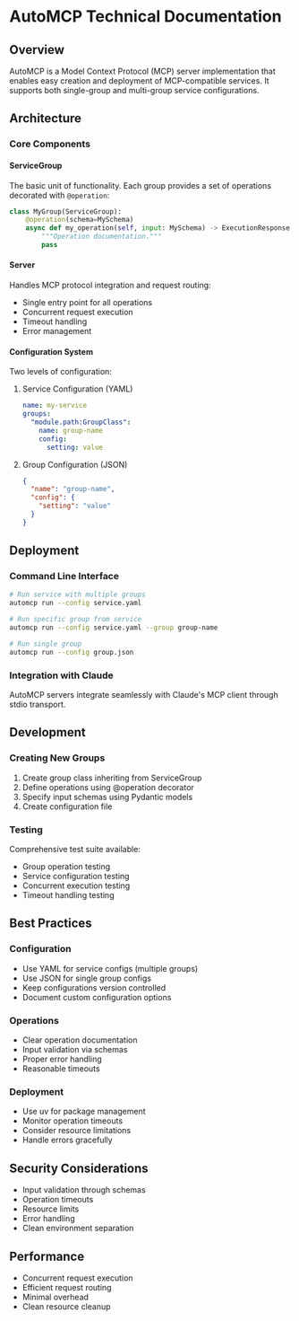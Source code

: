 # AutoMCP Technical Documentation

## Overview

AutoMCP is a Model Context Protocol (MCP) server implementation that enables
easy creation and deployment of MCP-compatible services. It supports both
single-group and multi-group service configurations.

## Architecture

### Core Components

#### ServiceGroup

The basic unit of functionality. Each group provides a set of operations
decorated with `@operation`:

```python
class MyGroup(ServiceGroup):
    @operation(schema=MySchema)
    async def my_operation(self, input: MySchema) -> ExecutionResponse:
        """Operation documentation."""
        pass
```

#### Server

Handles MCP protocol integration and request routing:

- Single entry point for all operations
- Concurrent request execution
- Timeout handling
- Error management

#### Configuration System

Two levels of configuration:

1. Service Configuration (YAML)
   ```yaml
   name: my-service
   groups:
     "module.path:GroupClass":
       name: group-name
       config:
         setting: value
   ```

2. Group Configuration (JSON)
   ```json
   {
     "name": "group-name",
     "config": {
       "setting": "value"
     }
   }
   ```

## Deployment

### Command Line Interface

```bash
# Run service with multiple groups
automcp run --config service.yaml

# Run specific group from service
automcp run --config service.yaml --group group-name

# Run single group
automcp run --config group.json
```

### Integration with Claude

AutoMCP servers integrate seamlessly with Claude's MCP client through stdio
transport.

## Development

### Creating New Groups

1. Create group class inheriting from ServiceGroup
2. Define operations using @operation decorator
3. Specify input schemas using Pydantic models
4. Create configuration file

### Testing

Comprehensive test suite available:

- Group operation testing
- Service configuration testing
- Concurrent execution testing
- Timeout handling testing

## Best Practices

### Configuration

- Use YAML for service configs (multiple groups)
- Use JSON for single group configs
- Keep configurations version controlled
- Document custom configuration options

### Operations

- Clear operation documentation
- Input validation via schemas
- Proper error handling
- Reasonable timeouts

### Deployment

- Use uv for package management
- Monitor operation timeouts
- Consider resource limitations
- Handle errors gracefully

## Security Considerations

- Input validation through schemas
- Operation timeouts
- Resource limits
- Error handling
- Clean environment separation

## Performance

- Concurrent request execution
- Efficient request routing
- Minimal overhead
- Clean resource cleanup
